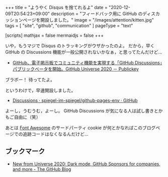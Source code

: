 +++
title = "ようやく Disqus を捨てれるよ"
date =  "2020-12-09T20:54:23+09:00"
description = "フィードバック用に GitHub のディスカッションページを開設しました。"
image = "/images/attention/kitten.jpg"
tags = [ "site", "github", "communication" ]
pageType = "text"

[scripts]
  mathjax = false
  mermaidjs = false
+++

いや，もうマジで Disqus のトラッキングがウザかったのよ。
だから，早く GitHub の Discussions 機能が一般公開されないかなぁ，と思ってたんだけど...

- [GitHub、電子掲示板でコミュニティ機能を実現する「GitHub Discussions」パブリックベータを開始。GitHub Universe 2020 － Publickey](https://www.publickey1.jp/blog/20/githubgithub_discussionsgithub_universe_2020.html)

ブラボー！ 待ってたよ。

というわけで，早速開設しました。

- [Discussions · spiegel-im-spiegel/github-pages-env · GitHub](https://github.com/spiegel-im-spiegel/github-pages-env/discussions)

よーし，うむうむ，よーし。
GitHub Discussions が気になる人は試し書きとかもご自由に（笑）

あとは [Font Awesome](https://fontawesome.com/) のサードパーティ cookie が何とかなればこのブログページでの追跡コードはなくなるんだけど...

## ブックマーク

- [New from Universe 2020: Dark mode, GitHub Sponsors for companies, and more - The GitHub Blog](https://github.blog/2020-12-08-new-from-universe-2020-dark-mode-github-sponsors-for-companies-and-more/)
